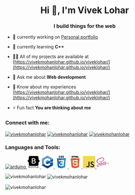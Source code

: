 <h1 align="center">Hi 👋, I'm Vivek Lohar</h1>
<h3 align="center">I build things for the web</h3>

- 🔭 currently working on [Personal portfolio](https://github.com/vivekmohanlohar/viveklohar)

- 🌱 currently learning **C++**

- 👨‍💻 All of my projects are available at [https://vivekmohanlohar.github.io/viveklohar/](https://vivekmohanlohar.github.io/viveklohar/)

- 💬 Ask me about **Web development**

- 📄 Know about my experiences [https://vivekmohanlohar.github.io/viveklohar/](https://vivekmohanlohar.github.io/viveklohar/)

- ⚡ Fun fact **You are thinking about me**

<h3 align="left">Connect with me:</h3>
<p align="left">
<a href="https://codepen.io/vivekmohanlohar" target="blank"><img align="center" src="https://raw.githubusercontent.com/rahuldkjain/github-profile-readme-generator/master/src/images/icons/Social/codepen.svg" alt="vivekmohanlohar" height="30" width="40" /></a>
<a href="https://linkedin.com/in/vivekmohanlohar" target="blank"><img align="center" src="https://raw.githubusercontent.com/rahuldkjain/github-profile-readme-generator/master/src/images/icons/Social/linked-in-alt.svg" alt="vivekmohanlohar" height="30" width="40" /></a>
<a href="https://instagram.com/vivekmohanlohar" target="blank"><img align="center" src="https://raw.githubusercontent.com/rahuldkjain/github-profile-readme-generator/master/src/images/icons/Social/instagram.svg" alt="vivekmohanlohar" height="30" width="40" /></a>
</p>

<h3 align="left">Languages and Tools:</h3>
<p align="left"> <a href="https://www.arduino.cc/" target="_blank" rel="noreferrer"> <img src="https://cdn.worldvectorlogo.com/logos/arduino-1.svg" alt="arduino" width="40" height="40"/> </a> <a href="https://getbootstrap.com" target="_blank" rel="noreferrer"> <img src="https://raw.githubusercontent.com/devicons/devicon/master/icons/bootstrap/bootstrap-plain-wordmark.svg" alt="bootstrap" width="40" height="40"/> </a> <a href="https://www.w3schools.com/cpp/" target="_blank" rel="noreferrer"> <img src="https://raw.githubusercontent.com/devicons/devicon/master/icons/cplusplus/cplusplus-original.svg" alt="cplusplus" width="40" height="40"/> </a> <a href="https://www.w3schools.com/css/" target="_blank" rel="noreferrer"> <img src="https://raw.githubusercontent.com/devicons/devicon/master/icons/css3/css3-original-wordmark.svg" alt="css3" width="40" height="40"/> </a> <a href="https://www.w3.org/html/" target="_blank" rel="noreferrer"> <img src="https://raw.githubusercontent.com/devicons/devicon/master/icons/html5/html5-original-wordmark.svg" alt="html5" width="40" height="40"/> </a> <a href="https://developer.mozilla.org/en-US/docs/Web/JavaScript" target="_blank" rel="noreferrer"> <img src="https://raw.githubusercontent.com/devicons/devicon/master/icons/javascript/javascript-original.svg" alt="javascript" width="40" height="40"/> </a> <a href="https://sass-lang.com" target="_blank" rel="noreferrer"> <img src="https://raw.githubusercontent.com/devicons/devicon/master/icons/sass/sass-original.svg" alt="sass" width="40" height="40"/> </a> </p>

<p><img align="left" src="https://github-readme-stats.vercel.app/api/top-langs?username=vivekmohanlohar&show_icons=true&title_color=00db71&text_color=00d1d1&bg_color=00196b&locale=en&layout=compact" alt="vivekmohanlohar" /></p>

<p>&nbsp;<img align="center" src="https://github-readme-stats.vercel.app/api?username=vivekmohanlohar&show_icons=true&locale=en" alt="vivekmohanlohar" /></p>

<p><img align="center" src="https://github-readme-streak-stats.herokuapp.com/?user=vivekmohanlohar&" alt="vivekmohanlohar" /></p>
